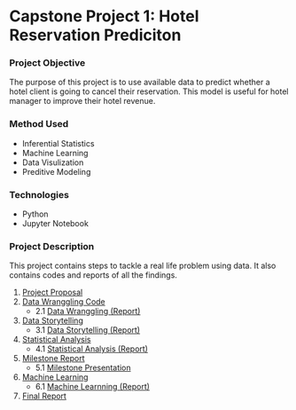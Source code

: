 # Capstone Project 1: Hotel Reservation Prediciton
### Project Objective
The purpose of this project is to use available data to predict whether a hotel client is going to cancel their reservation. This model is useful for hotel manager to improve their hotel revenue.
### Method Used
* Inferential Statistics
* Machine Learning 
* Data Visulization 
* Preditive Modeling
### Technologies 
* Python 
* Jupyter Notebook
### Project Description 
This project contains steps to tackle a real life problem using data. It also contains codes and reports of all the findings.
1. [Project Proposal](Capstone_1_Proposal.pdf)
2. [Data Wranggling Code](https://github.com/Hantao-Lin/Capstone-Project-1-Hotel-Reservation-Prediciton/blob/master/Data%20Wrangling_final.ipynb)
   * 2.1 [Data Wranggling (Report)](Data_Wrangling.pdf)
3. [Data Storytelling](https://github.com/Hantao-Lin/Capstone-Project-1-Hotel-Reservation-Prediciton/blob/master/Data%20Story%20Telling2.ipynb)
   * 3.1 [Data Storytelling (Report)](https://github.com/Hantao-Lin/Capstone-Project-1-Hotel-Reservation-Prediciton/blob/master/Data%20Storytelling.pdf)
4. [Statistical Analysis](https://github.com/Hantao-Lin/Capstone-Project-1-Hotel-Reservation-Prediciton/blob/master/Statistical%20Analysis.ipynb)
    * 4.1 [Statistical Analysis (Report)](https://github.com/Hantao-Lin/Capstone-Project-1-Hotel-Reservation-Prediciton/blob/master/Statistical%20Analysis.pdf)
5. [Milestone Report](https://github.com/Hantao-Lin/Capstone-Project-1-Hotel-Reservation-Prediciton/blob/master/Capstone%20Project%201_%20Milestone%20Report.docx)
    * 5.1 [Milestone Presentation](https://github.com/Hantao-Lin/Capstone-Project-1-Hotel-Reservation-Prediciton/blob/master/Hotel%20Reservation-%E5%B7%B2%E8%BD%AC%E6%A1%A3.pdf)
6. [Machine Learning](https://github.com/Hantao-Lin/Capstone-Project-1-Hotel-Reservation-Prediciton/blob/master/Machine%20Learning.ipynb) 
    * 6.1 [Machine Learnning (Report)](https://github.com/Hantao-Lin/Capstone-Project-1-Hotel-Reservation-Prediciton/blob/master/Machine%20Learning.docx)
7. [Final Report](https://github.com/Hantao-Lin/Capstone-Project-1-Hotel-Reservation-Prediciton/blob/master/Final%20Report.docx)
